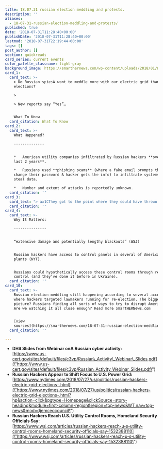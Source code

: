```yaml
---
title: 18.07.31 russian election meddling and protests.
description: ''
aliases:
  - 18-07-31-russian-election-meddling-and-protests/
published: true
date: '2018-07-31T11:28:40+00:00'
publishDate: '2018-07-31T11:28:40+00:00'
lastmod: '2018-07-31T22:19:44+00:00'
tags: []
post_author: []
section: quickreads
card_series: current events
color_palette_classname: light-gray
background_image: https://smarthernews.com/wp-content/uploads/2018/01/map-scaled.jpg
card_1:
  card_text: >-
    > Do Russian spiesA want to meddle more with our electric grid than our
    elections?

    > 

    > New reports say “Yes”…


    What To Know
  card_citation: What To Know
card_2:
  card_text: >-
    What Happened?

    --------------


    *   American utility companies infiltrated by Russian hackers **over the
    last 2 years**.

    *   Russians used **phishing scams** (where a fake email prompts the user to
    change their password & hacker gets the info) to infiltrate systems and
    steal data.

    *   Number and extent of attacks is reportedly unknown.
  card_citation: ''
card_3:
  card_text: "> ax1CThey got to the point where they could have thrown switches…ax1Dn> n> Jonathan Homer, Chief of industrial-control-system analysis for Dept of Homeland Security references the extent of one Russian-led attack."
  card_citation: ''
card_4:
  card_text: >-
    Why It Matters:

    ---------------


    “extensive damage and potentially lengthy blackouts” (WSJ)


    Russian hackers have access to control panels in several of America’s power
    plants (NYT).


    Russians could hypothetically access these control rooms through remote
    control (and they’ve done it before in Ukraine).
  card_citation: ''
card_10:
  card_text: >-
    Russian election meddling still happening according to several accounts,
    where hackers targeted lawmakers running for re-election. The bigger
    picture? Russians finding all sorts of ways to try to disrupt American life.
    Are we watching it all close enough? Read more SmartHERNews.com


    [view
    sources](https://smarthernews.com/18-07-31-russian-election-meddling-and-protests/)
  card_citation: ''

---
```

*   **DHS Slides from Webinar onA Russian cyber activity:**  
    [https://www.us-cert.gov/sites/default/files/c3vp/Russian\_Activity\_Webinar\_Slides.pdf](\"https://www.us-cert.gov/sites/default/files/c3vp/Russian_Activity_Webinar_Slides.pdf\")
*   **Russian Hackers Appear to Shift Focus to U.S. Power Grid:**  
    [https://www.nytimes.com/2018/07/27/us/politics/russian-hackers-electric-grid-elections-.html](\"https://www.nytimes.com/2018/07/27/us/politics/russian-hackers-electric-grid-elections-.html?hp&action=click&pgtype=Homepage&clickSource=story-heading&module=first-column-region&region=top-news&WT.nav=top-news&mod=djemceocouncil\")
*   **Russian Hackers Reach U.S. Utility Control Rooms, Homeland Security Officials Say:**  
    [https://www.wsj.com/articles/russian-hackers-reach-u-s-utility-control-rooms-homeland-security-officials-say-1532388110](\"https://www.wsj.com/articles/russian-hackers-reach-u-s-utility-control-rooms-homeland-security-officials-say-1532388110\")
